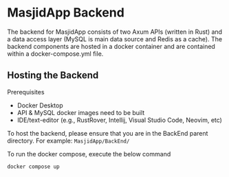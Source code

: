 # MasjidApp Backend

The backend for MasjidApp consists of two Axum APIs (written in Rust) and a data access layer (MySQL is main data source and Redis as a cache). The backend components are hosted in a docker container and are contained within a docker-compose.yml file.

## Hosting the Backend
Prerequisites

- Docker Desktop
- API & MySQL docker images need to be built
- IDE/text-editor (e.g., RustRover, Intellij, Visual Studio Code, Neovim, etc)

To host the backend, please ensure that you are in the BackEnd parent directory.
For example: `MasjidApp/BackEnd/`

To run the docker compose, execute the below command

```    
docker compose up
```
